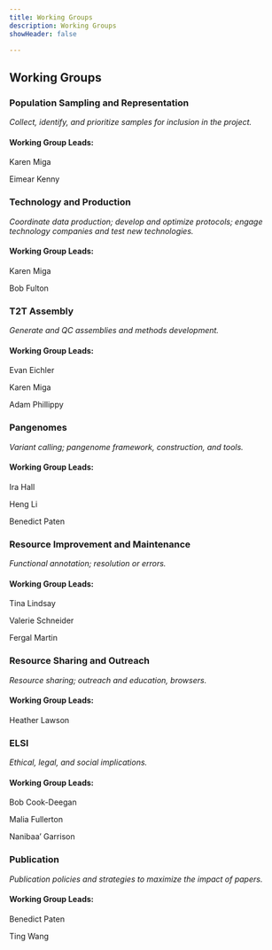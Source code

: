 ```yaml
---
title: Working Groups
description: Working Groups
showHeader: false

---
```


## Working Groups

### Population Sampling and Representation

*Collect, identify, and prioritize samples for inclusion in the project.*

#### Working Group Leads:

Karen Miga

Eimear Kenny

### Technology and Production

*Coordinate data production; develop and optimize protocols; engage technology companies and test new technologies.*

#### Working Group Leads:

Karen Miga

Bob Fulton

### T2T Assembly

*Generate and QC assemblies and methods development.*

#### Working Group Leads:

Evan Eichler

Karen Miga

Adam Phillippy

### Pangenomes

*Variant calling; pangenome framework, construction, and tools.*

#### Working Group Leads:

Ira Hall

Heng Li

Benedict Paten

### Resource Improvement and Maintenance

*Functional annotation; resolution or errors.*

#### Working Group Leads:

Tina Lindsay

Valerie Schneider

Fergal Martin

### Resource Sharing and Outreach

*Resource sharing; outreach and education, browsers.*

#### Working Group Leads:

Heather Lawson

### ELSI

*Ethical, legal, and social implications.*

#### Working Group Leads:

Bob Cook-Deegan

Malia Fullerton

Nanibaa’ Garrison

### Publication

*Publication policies and strategies to maximize the impact of papers.*

#### Working Group Leads:

Benedict Paten

Ting Wang

